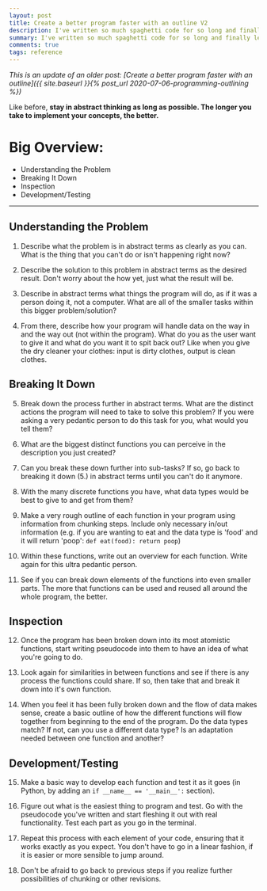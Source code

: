 ```yaml
---
layout: post
title: Create a better program faster with an outline V2
description: I've written so much spaghetti code for so long and finally learned from my roommate how to write better code. This is how I use this method.
summary: I've written so much spaghetti code for so long and finally learned from my roommate how to write better code. This is how I use this method.
comments: true
tags: reference
---
```


*This is an update of an older post: [Create a better program faster with an outline]({{ site.baseurl }}{% post_url 2020-07-06-programming-outlining %})*

Like before, **stay in abstract thinking as long as possible. The longer you take to implement your concepts, the better.**

# Big Overview:

* Understanding the Problem
* Breaking It Down
* Inspection
* Development/Testing

---

## Understanding the Problem

1. Describe what the problem is in abstract terms as clearly as you can. What is the thing that you can't do or isn't happening right now?

2. Describe the solution to this problem in abstract terms as the desired result. Don't worry about the how yet, just what the result will be.

3. Describe in abstract terms what things the program will do, as if it was a person doing it, not a computer. What are all of the smaller tasks within this bigger problem/solution?

4. From there, describe how your program will handle data on the way in and the way out (not within the program). What do you as the user want to give it and what do you want it to spit back out? Like when you give the dry cleaner your clothes: input is dirty clothes, output is clean clothes.

## Breaking It Down

5. Break down the process further in abstract terms. What are the distinct actions the program will need to take to solve this problem? If you were asking a very pedantic person to do this task for you, what would you tell them?

6. What are the biggest distinct functions you can perceive in the description you just created?

7. Can you break these down further into sub-tasks? If so, go back to breaking it down (5.) in abstract terms until you can't do it anymore.

8. With the many discrete functions you have, what data types would be best to give to and get from them?

9. Make a very rough outline of each function in your program using information from chunking steps. Include only necessary in/out information (e.g. if you are wanting to eat and the data type is 'food' and it will return 'poop': `def eat(food): return poop`)
	
10. Within these functions, write out an overview for each function. Write again for this ultra pedantic person.

11. See if you can break down elements of the functions into even smaller parts. The more that functions can be used and reused all around the whole program, the better.

## Inspection

12. Once the program has been broken down into its most atomistic functions, start writing pseudocode into them to have an idea of what you're going to do.

13. Look again for similarities in between functions and see if there is any process the functions could share. If so, then take that and break it down into it's own function.

14. When you feel it has been fully broken down and the flow of data makes sense, create a basic outline of how the different functions will flow together from beginning to the end of the program. Do the data types match? If not, can you use a different data type? Is an adaptation needed between one function and another?

## Development/Testing

15. Make a basic way to develop each function and test it as it goes (in Python, by adding an ```if __name__ == '__main__':``` section).

16. Figure out what is the easiest thing to program and test. Go with the pseudocode you've written and start fleshing it out with real functionality. Test each part as you go in the terminal.

17. Repeat this process with each element of your code, ensuring that it works exactly as you expect. You don't have to go in a linear fashion, if it is easier or more sensible to jump around.

18. Don't be afraid to go back to previous steps if you realize further possibilities of chunking or other revisions.